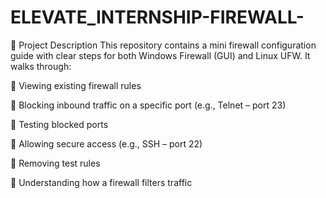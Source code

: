 # ELEVATE_INTERNSHIP-FIREWALL-

📜 Project Description
This repository contains a mini firewall configuration guide with clear steps for both Windows Firewall (GUI) and Linux UFW. It walks through:

🔹 Viewing existing firewall rules

🔹 Blocking inbound traffic on a specific port (e.g., Telnet – port 23)

🔹 Testing blocked ports

🔹 Allowing secure access (e.g., SSH – port 22)

🔹 Removing test rules

🔹 Understanding how a firewall filters traffic
